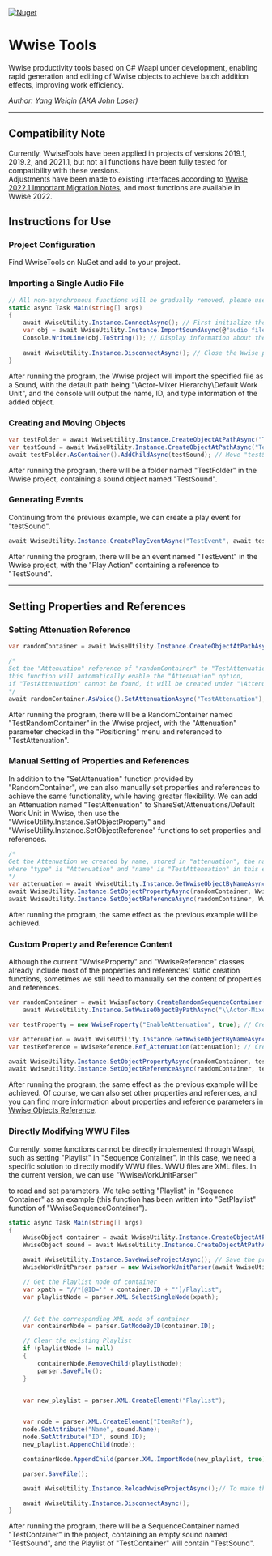 
[![Nuget](https://img.shields.io/nuget/v/LWI.WwiseTools)](https://www.nuget.org/packages/LWI.WwiseTools/)

# Wwise Tools
Wwise productivity tools based on C# Waapi under development, enabling rapid generation and editing of Wwise objects to achieve batch addition effects, improving work efficiency.

*Author: Yang Weiqin (AKA John Loser)*

___

## Compatibility Note
Currently, WwiseTools have been applied in projects of versions 2019.1, 2019.2, and 2021.1, but not all functions have been fully tested for compatibility with these versions.
<br/>
Adjustments have been made to existing interfaces according to [Wwise 2022.1 Important Migration Notes](https://www.audiokinetic.com/library/2022.1.0_7985/?source=SDK&id=whatsnew_2022_1_migration.html), and most functions are available in Wwise 2022.

## Instructions for Use
### Project Configuration
Find WwiseTools on NuGet and add to your project.
### Importing a Single Audio File
```csharp
// All non-asynchronous functions will be gradually removed, please use asynchronous execution functions as much as possible
static async Task Main(string[] args)
{
    await WwiseUtility.Instance.ConnectAsync(); // First initialize the Wwise project connection (optional).
    var obj = await WwiseUtility.Instance.ImportSoundAsync(@"audio file path"); // Import the specified audio file, returning a "WwiseObject".
    Console.WriteLine(obj.ToString()); // Display information about the added object.
    
    await WwiseUtility.Instance.DisconnectAsync(); // Close the Wwise project connection.
}
```

After running the program, the Wwise project will import the specified file as a Sound, with the default path being "\Actor-Mixer Hierarchy\Default Work Unit", and the console will output the name, ID, and type information of the added object.

### Creating and Moving Objects
```csharp
var testFolder = await WwiseUtility.Instance.CreateObjectAtPathAsync("TestFolder", WwiseObject.ObjectType.Folder); // Create a folder named "TestFolder", with the default path being "\Actor-Mixer Hierarchy\Default Work Unit".
var testSound = await WwiseUtility.Instance.CreateObjectAtPathAsync("TestSound", WwiseObject.ObjectType.Sound); // Create a sound object named "TestSound", with the default path being "\Actor-Mixer Hierarchy\Default Work Unit".
await testFolder.AsContainer().AddChildAsync(testSound); // Move "testSound" under "testFolder".
```

After running the program, there will be a folder named "TestFolder" in the Wwise project, containing a sound object named "TestSound".

### Generating Events
Continuing from the previous example, we can create a play event for "testSound".
```csharp
await WwiseUtility.Instance.CreatePlayEventAsync("TestEvent", await testSound.GetPathAsync()); // Create an event named "TestEvent" to play "testSound", with the default path being "\Events\Default Work Unit".
```

After running the program, there will be an event named "TestEvent" in the Wwise project, with the "Play Action" containing a reference to "TestSound".
___

## Setting Properties and References
### Setting Attenuation Reference
```csharp
var randomContainer = await WwiseUtility.Instance.CreateObjectAtPathAsync("TestRandomContainer", WwiseObject.ObjectType.RandomSequenceContainer); // Create a RandomContainer named "TestRandomContainer", stored in "randomContainer".

/* 
Set the "Attenuation" reference of "randomContainer" to "TestAttenuation",
this function will automatically enable the "Attenuation" option,
if "TestAttenuation" cannot be found, it will be created under "\Attenuations\Default Work Unit".
*/
await randomContainer.AsVoice().SetAttenuationAsync("TestAttenuation"); 
```

After running the program, there will be a RandomContainer named "TestRandomContainer" in the Wwise project, with the "Attenuation" parameter checked in the "Positioning" menu and referenced to "TestAttenuation".

### Manual Setting of Properties and References
In addition to the "SetAttenuation" function provided by "RandomContainer", we can also manually set properties and references to achieve the same functionality, while having greater flexibility. We can add an Attenuation named "TestAttenuation" to ShareSet/Attenuations/Default Work Unit in Wwise, then use the "WwiseUtility.Instance.SetObjectProperty" and "WwiseUtility.Instance.SetObjectReference" functions to set properties and references.
```csharp
/*
Get the Attenuation we created by name, stored in "attenuation", the name here must be in the format "type:name",
where "type" is "Attenuation" and "name" is "TestAttenuation" in this example.
*/
var attenuation = await WwiseUtility.Instance.GetWwiseObjectByNameAsync("Attenuation:TestAttenuation"); 
await WwiseUtility.Instance.SetObjectPropertyAsync(randomContainer, WwiseProperty.Prop_EnableAttenuation(true)); // Enable "Attenuation".
await WwiseUtility.Instance.SetObjectReferenceAsync(randomContainer, WwiseReference.Ref_Attenuation(attenuation)); // Add reference "attenuation" to "randomContainer".
```

After running the program, the same effect as the previous example will be achieved.

### Custom Property and Reference Content
Although the current "WwiseProperty" and "WwiseReference" classes already include most of the properties and references' static creation functions, sometimes we still need to manually set the content of properties and references.
```csharp
var randomContainer = await WwiseFactory.CreateRandomSequenceContainer("TestRandomContainer", true,
    await WwiseUtility.Instance.GetWwiseObjectByPathAsync("\\Actor-Mixer Hierarchy\\Default Work Unit")); // Create a RandomContainer named "TestRandomContainer".

var testProperty = new WwiseProperty("EnableAttenuation", true); // Create a property object, property name is "EnableAttenuation", value is "true".

var attenuation = await WwiseUtility.Instance.GetWwiseObjectByNameAsync("Attenuation:TestAttenuation"); // Get the "Attenuation" named "TestAttenuation" from the Wwise project
var testReference = WwiseReference.Ref_Attenuation(attenuation); // Create a reference object, reference "attenuation".

await WwiseUtility.Instance.SetObjectPropertyAsync(randomContainer, testProperty); // Set property "testProperty" for "randomContainer".
await WwiseUtility.Instance.SetObjectReferenceAsync(randomContainer, testReference); // Add reference "testReference" to "randomContainer".
```
After running the program, the same effect as the previous example will be achieved. Of course, we can also set other properties and references, and you can find more information about properties and reference parameters in [Wwise Objects Reference](https://www.audiokinetic.com/library/edge/?source=SDK&id=wobjects_index.html).

### Directly Modifying WWU Files
Currently, some functions cannot be directly implemented through Waapi, such as setting "Playlist" in "Sequence Container". In this case, we need a specific solution to directly modify WWU files. WWU files are XML files. In the current version, we can use "WwiseWorkUnitParser"

to read and set parameters. We take setting "Playlist" in "Sequence Container" as an example (this function has been written into "SetPlaylist" function of "WwiseSequenceContainer").
```csharp
static async Task Main(string[] args)
{
    WwiseObject container = await WwiseUtility.Instance.CreateObjectAtPathAsync("TestContainer", WwiseObject.ObjectType.RandomSequenceContainer); // Create a Sequence Container
    WwiseObject sound = await WwiseUtility.Instance.CreateObjectAtPathAsync("TestSound", WwiseObject.ObjectType.Sound, await container.GetPathAsync()); // Create an empty sound

    await WwiseUtility.Instance.SaveWwiseProjectAsync(); // Save the project
    WwiseWorkUnitParser parser = new WwiseWorkUnitParser(await WwiseUtility.Instance.GetWorkUnitFilePathAsync(container)); // Create WwiseWorkUnitParser and get the WorkUnit file of container

    // Get the Playlist node of container
    var xpath = "//*[@ID='" + container.ID + "']/Playlist";
    var playlistNode = parser.XML.SelectSingleNode(xpath);


    // Get the corresponding XML node of container
    var containerNode = parser.GetNodeByID(container.ID);

    // Clear the existing Playlist
    if (playlistNode != null)
    {
        containerNode.RemoveChild(playlistNode);
        parser.SaveFile();
    }


    var new_playlist = parser.XML.CreateElement("Playlist");


    var node = parser.XML.CreateElement("ItemRef");
    node.SetAttribute("Name", sound.Name);
    node.SetAttribute("ID", sound.ID);
    new_playlist.AppendChild(node);

    containerNode.AppendChild(parser.XML.ImportNode(new_playlist, true));

    parser.SaveFile();

    await WwiseUtility.Instance.ReloadWwiseProjectAsync();// To make the modification effective and avoid errors, the project needs to be reloaded

    await WwiseUtility.Instance.DisconnectAsync();
}
```
After running the program, there will be a SequenceContainer named "TestContainer" in the project, containing an empty sound named "TestSound", and the Playlist of "TestContainer" will contain "TestSound".